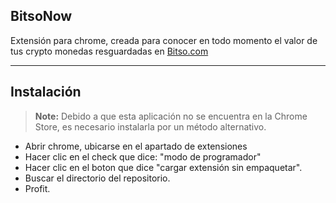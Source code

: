 ## BitsoNow


Extensión para chrome, creada para conocer en todo momento el valor de tus crypto monedas resguardadas en [Bitso.com](https://bitso.com/wallet)

----------


Instalación
-------------

> **Note:**
> Debido a que esta aplicación no se encuentra en la Chrome Store, es necesario instalarla por un método alternativo.


 - Abrir chrome, ubicarse en el apartado de extensiones
 - Hacer clic en el check que dice: "modo de programador"
 - Hacer clic en el boton que dice "cargar extensión sin empaquetar".
 - Buscar el directorio del repositorio.
 - Profit.
